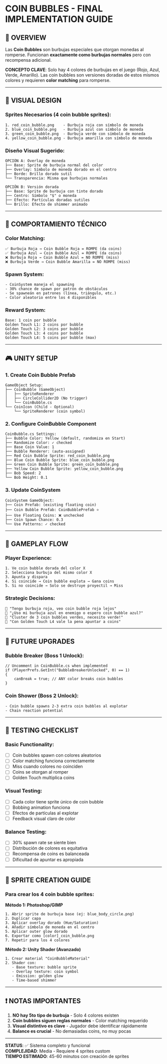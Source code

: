 # COIN BUBBLES - FINAL IMPLEMENTATION GUIDE

## 🎯 OVERVIEW
Las **Coin Bubbles** son burbujas especiales que otorgan monedas al romperse. Funcionan **exactamente como burbujas normales** pero con recompensa adicional.

**CONCEPTO CLAVE**: Solo hay 4 colores de burbujas en el juego (Rojo, Azul, Verde, Amarillo). Las coin bubbles son versiones doradas de estos mismos colores y requieren **color matching** para romperse.

---

## 🎨 VISUAL DESIGN

### Sprites Necesarios (4 coin bubble sprites):
```
1. red_coin_bubble.png    - Burbuja roja con símbolo de moneda
2. blue_coin_bubble.png   - Burbuja azul con símbolo de moneda  
3. green_coin_bubble.png  - Burbuja verde con símbolo de moneda
4. yellow_coin_bubble.png - Burbuja amarilla con símbolo de moneda
```

### Diseño Visual Sugerido:
```
OPCIÓN A: Overlay de moneda
├── Base: Sprite de burbuja normal del color
├── Overlay: Símbolo de moneda dorado en el centro
├── Borde: Brillo dorado sutil
└── Transparencia: Misma que burbujas normales

OPCIÓN B: Versión dorada
├── Base: Sprite de burbuja con tinte dorado
├── Centro: Símbolo "$" o moneda
├── Efecto: Partículas doradas sutiles
└── Brillo: Efecto de shimmer animado
```

---

## 🔧 COMPORTAMIENTO TÉCNICO

### Color Matching:
```
✅ Burbuja Roja → Coin Bubble Roja = ROMPE (da coins)
✅ Burbuja Azul → Coin Bubble Azul = ROMPE (da coins)
❌ Burbuja Roja → Coin Bubble Azul = NO ROMPE (miss)
❌ Burbuja Verde → Coin Bubble Amarilla = NO ROMPE (miss)
```

### Spawn System:
```
- CoinSystem maneja el spawning
- 30% chance de spawn por patrón de obstáculos
- Se spawneán en patrones (línea, triángulo, etc.)
- Color aleatorio entre los 4 disponibles
```

### Reward System:
```
Base: 1 coin por bubble
Golden Touch L1: 2 coins por bubble
Golden Touch L2: 3 coins por bubble
Golden Touch L3: 4 coins por bubble
Golden Touch L4: 5 coins por bubble (max)
```

---

## 🎮 UNITY SETUP

### 1. Create Coin Bubble Prefab
```
GameObject Setup:
├── CoinBubble (GameObject)
│   ├── SpriteRenderer
│   ├── CircleCollider2D (No trigger)
│   └── CoinBubble.cs
└── CoinIcon (Child - Optional)
    └── SpriteRenderer (coin symbol)
```

### 2. Configure CoinBubble Component
```
CoinBubble.cs Settings:
├── Bubble Color: Yellow (default, randomiza en Start)
├── Randomize Color: ✓ checked
├── Base Coin Value: 1
├── Bubble Renderer: (auto-assigned)
├── Red Coin Bubble Sprite: red_coin_bubble.png
├── Blue Coin Bubble Sprite: blue_coin_bubble.png
├── Green Coin Bubble Sprite: green_coin_bubble.png
├── Yellow Coin Bubble Sprite: yellow_coin_bubble.png
├── Bob Speed: 2
└── Bob Height: 0.1
```

### 3. Update CoinSystem
```
CoinSystem GameObject:
├── Coin Prefab: (existing floating coin)
├── Coin Bubble Prefab: CoinBubblePrefab ⭐
├── Use Floating Coins: ❌ unchecked
├── Coin Spawn Chance: 0.3
└── Use Patterns: ✓ checked
```

---

## 🎯 GAMEPLAY FLOW

### Player Experience:
```
1. Ve coin bubble dorada del color X
2. Selecciona burbuja del mismo color X  
3. Apunta y dispara
4. Si coincide → Coin bubble explota → Gana coins
5. Si no coincide → Solo se destruye proyectil → Miss
```

### Strategic Decisions:
```
💭 "Tengo burbuja roja, veo coin bubble roja lejos"
💭 "¿Uso mi burbuja azul en enemigo o espero coin bubble azul?"
💭 "Cluster de 3 coin bubbles verdes, necesito verde!"
💭 "Con Golden Touch L4 vale la pena apuntar a coins"
```

---

## 🔮 FUTURE UPGRADES

### Bubble Breaker (Boss 1 Unlock):
```
// Uncomment in CoinBubble.cs when implemented
if (PlayerPrefs.GetInt("BubbleBreakerUnlocked", 0) == 1)
{
    canBreak = true; // ANY color breaks coin bubbles
}
```

### Coin Shower (Boss 2 Unlock):
```
- Coin bubble spawns 2-3 extra coin bubbles al explotar
- Chain reaction potential
```

---

## 🧪 TESTING CHECKLIST

### Basic Functionality:
- [ ] Coin bubbles spawn con colores aleatorios
- [ ] Color matching funciona correctamente
- [ ] Miss cuando colores no coinciden
- [ ] Coins se otorgan al romper
- [ ] Golden Touch multiplica coins

### Visual Testing:
- [ ] Cada color tiene sprite único de coin bubble
- [ ] Bobbing animation funciona
- [ ] Efectos de partículas al explotar
- [ ] Feedback visual claro de color

### Balance Testing:
- [ ] 30% spawn rate se siente bien
- [ ] Distribución de colores es equitativa
- [ ] Recompensa de coins es balanceada
- [ ] Dificultad de apuntar es apropiada

---

## 🎨 SPRITE CREATION GUIDE

### Para crear los 4 coin bubble sprites:

**Método 1: Photoshop/GIMP**
```
1. Abrir sprite de burbuja base (ej: blue_body_circle.png)
2. Duplicar capa
3. Aplicar overlay dorado (Hue/Saturation)
4. Añadir símbolo de moneda en el centro
5. Aplicar outer glow dorado
6. Exportar como [color]_coin_bubble.png
7. Repetir para los 4 colores
```

**Método 2: Unity Shader (Avanzado)**
```
1. Crear material "CoinBubbleMaterial"
2. Shader con:
   - Base texture: bubble sprite
   - Overlay texture: coin symbol
   - Emission: golden glow
   - Time-based shimmer
```

---

## ❗ NOTAS IMPORTANTES

1. **NO hay 5to tipo de burbuja** - Solo 4 colores existen
2. **Coin bubbles siguen reglas normales** - Color matching requerido
3. **Visual distintivo es clave** - Jugador debe identificar rápidamente
4. **Balance es crucial** - No demasiadas coins, no muy pocas

---

**STATUS**: ✅ Sistema completo y funcional  
**COMPLEJIDAD**: Media - Requiere 4 sprites custom  
**TIEMPO ESTIMADO**: 45-60 minutos con creación de sprites